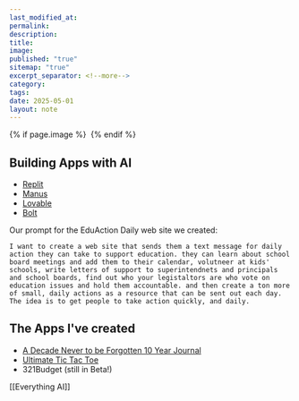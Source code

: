 ```yaml
---
last_modified_at: 
permalink: 
description: 
title: 
image: 
published: "true"
sitemap: "true"
excerpt_separator: <!--more-->
category: 
tags: 
date: 2025-05-01
layout: note
---
```



{% if page.image %} <img src="{{ page.image }}" alt=""> {% endif %}
## Building Apps with AI 
- [Replit](https://replit.com/refer/jethrojones)
- [Manus](https://manus.im/invitation/CNOZVQEEPWP2WVO)
- [Lovable](https://lovable.dev)
- [Bolt](https://bolt.new)

Our prompt for the EduAction Daily web site we created: 
```
I want to create a web site that sends them a text message for daily action they can take to support education. they can learn about school board meetings and add them to their calendar, volutneer at kids' schools, write letters of support to superintendnets and principals and school boards, find out who your legistaltors are who vote on education issues and hold them accountable. and then create a ton more of small, daily actions as a resource that can be sent out each day. The idea is to get people to take action quickly, and daily.
```

## The Apps I've created
- [A Decade Never to be Forgotten 10 Year Journal](https://adntbf.com)
- [Ultimate Tic Tac Toe](https://ultimate-tic-tac-toe-jethrojones.replit.app)
- 321Budget (still in Beta!)


[[Everything AI]]